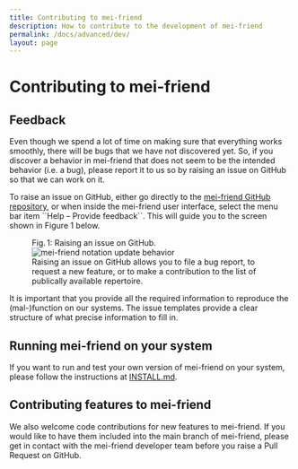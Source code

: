 ```yaml
---
title: Contributing to mei-friend
description: How to contribute to the development of mei-friend
permalink: /docs/advanced/dev/
layout: page
---
```

# Contributing to mei-friend    

## Feedback

Even though we spend a lot of time on making sure that everything works smoothly, there will be bugs that we have not discovered yet. 
So, if you discover a behavior in mei-friend that does not seem to be the intended behavior (i.e. a bug), please report it to us so by raising an issue on GitHub so that we can work on it.

To raise an issue on GitHub, either go directly to the [mei-friend GitHub repository](https://github.com/mei-friend/mei-friend/), 
or when inside the mei-friend user interface, select the menu bar item ``Help &ndash; Provide feedback´´. 
This will guide you to the screen shown in Figure 1 below.

<figure class="figure halfwidth">
    <div class="figure-title">Fig.&thinsp;1: Raising an issue on GitHub.</div>
    <img class="figure-img" src="{{ site.baseurl }}/assets/img/github/GitHub-raising-an-issue.png" 
        alt="mei-friend notation update behavior" />
    <figcaption class="figure-caption">Raising an issue on GitHub allows you to file a bug report, to request a new feature, or to make a contribution to the list of publically available repertoire.</figcaption>
</figure>

It is important that you provide all the required information to reproduce the (mal-)function on our systems. 
The issue templates provide a clear structure of what precise information to fill in.

## Running mei-friend on your system

If you want to run and test your own version of mei-friend on your system, please follow the instructions at [INSTALL.md](https://github.com/mei-friend/mei-friend/blob/develop/INSTALL.md). 


## Contributing features to mei-friend

We also welcome code contributions for new features to mei-friend. If you would like to have them included into the main branch of mei-friend, please get in contact with the mei-friend developer team before you raise a Pull Request on GitHub. 


